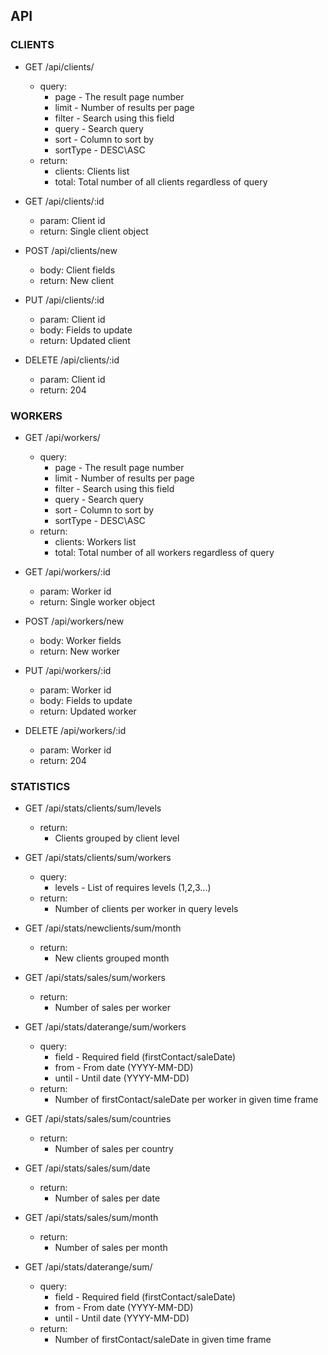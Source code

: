 

## API 

### CLIENTS

- GET /api/clients/
  - query:
    - page - The result page number
    - limit - Number of results per page
    - filter - Search using this field
    - query - Search query
    - sort - Column to sort by
    - sortType - DESC\ASC
  - return:
    - clients: Clients list
    - total: Total number of all clients regardless of query  
  
- GET /api/clients/:id
  - param: Client id
  - return: Single client object

- POST /api/clients/new
  - body: Client fields
  - return: New client

- PUT /api/clients/:id
  - param: Client id
  - body: Fields to update
  - return: Updated client

- DELETE /api/clients/:id
  - param: Client id
  - return: 204

### WORKERS

- GET /api/workers/
  - query:
    - page - The result page number
    - limit - Number of results per page
    - filter - Search using this field
    - query - Search query
    - sort - Column to sort by
    - sortType - DESC\ASC
  - return:
    - clients: Workers list
    - total: Total number of all workers regardless of query  
  
- GET /api/workers/:id
  - param: Worker id
  - return: Single worker object

- POST /api/workers/new
  - body: Worker fields
  - return: New worker

- PUT /api/workers/:id
  - param: Worker id
  - body: Fields to update
  - return: Updated worker

- DELETE /api/workers/:id
  - param: Worker id
  - return: 204

### STATISTICS

- GET /api/stats/clients/sum/levels
  - return:
    - Clients grouped by client level

- GET /api/stats/clients/sum/workers
  - query:
    - levels - List of requires levels (1,2,3...)
  - return:
    - Number of clients per worker in query levels

- GET /api/stats/newclients/sum/month
  - return:
    - New clients grouped month

- GET /api/stats/sales/sum/workers
  - return:
    - Number of sales per worker

- GET /api/stats/daterange/sum/workers
  - query:
    - field - Required field (firstContact/saleDate)
    - from - From date (YYYY-MM-DD)
    - until - Until date (YYYY-MM-DD)
  - return:
    - Number of firstContact/saleDate per worker in given time frame

  
- GET /api/stats/sales/sum/countries
  - return:
    - Number of sales per country

- GET /api/stats/sales/sum/date
  - return:
    - Number of sales per date
  
- GET /api/stats/sales/sum/month
  - return:
    - Number of sales per month

- GET /api/stats/daterange/sum/
  - query:
    - field - Required field (firstContact/saleDate)
    - from - From date (YYYY-MM-DD)
    - until - Until date (YYYY-MM-DD)
  - return:
    - Number of firstContact/saleDate in given time frame
